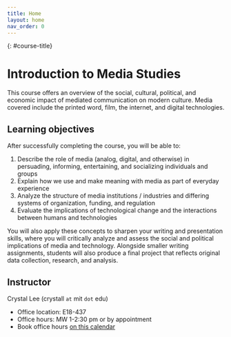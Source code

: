 ```yaml
---
title: Home
layout: home
nav_order: 0
---
```

{: #course-title}
# Introduction to Media Studies 

This course offers an overview of the social, cultural, political, and economic impact of mediated communication on modern culture. Media covered include the printed word, film, the internet, and digital technologies. 

## Learning objectives 

After successfully completing the course, you will be able to: 
1. Describe the role of media (analog, digital, and otherwise) in persuading, informing, entertaining, and socializing individuals and groups 
2. Explain how we use and make meaning with media as part of everyday experience 
3. Analyze the structure of media institutions / industries and differing systems of organization, funding, and regulation 
4. Evaluate the implications of technological change and the interactions between humans and technologies 

You will also apply these concepts to sharpen your writing and presentation skills, where you will critically analyze and assess the social and political implications of media and technology. Alongside smaller writing assignments, students will also produce a final project that reflects original data collection, research, and analysis. 

## Instructor 

Crystal Lee (crystall `at` mit `dot` edu)

- Office location: E18-437
- Office hours: MW 1-2:30 pm or by appointment
- Book office hours [on this calendar](https://calendly.com/leecrystal)